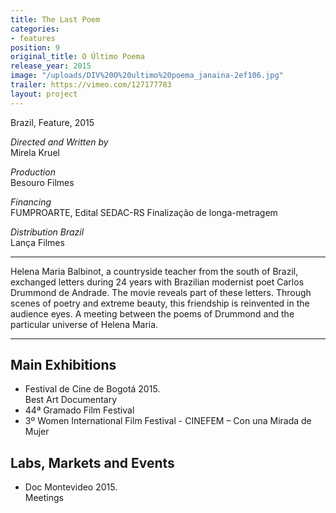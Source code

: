 ```yaml
---
title: The Last Poem
categories:
- features
position: 9
original_title: O Último Poema
release_year: 2015
image: "/uploads/DIV%20O%20ultimo%20poema_janaina-2ef106.jpg"
trailer: https://vimeo.com/127177783
layout: project
---
```


Brazil, Feature, 2015

_Directed and Written by_  
Mirela Kruel

_Production_  
Besouro Filmes

_Financing_  
FUMPROARTE, Edital SEDAC-RS Finalização de longa-metragem

_Distribution Brazil_  
Lança Filmes

---

Helena Maria Balbinot, a countryside teacher from the south of Brazil, exchanged letters during 24 years with Brazilian modernist poet Carlos Drummond de Andrade. The movie reveals part of these letters. Through scenes of poetry and extreme beauty, this friendship is reinvented in the audience eyes. A meeting between the poems of Drummond and the particular universe of Helena Maria.

---

## Main Exhibitions

- Festival de Cine de Bogotá 2015.  
  Best Art Documentary
- 44ª Gramado Film Festival
- 3º Women International Film Festival - CINEFEM – Con una Mirada de Mujer

## Labs, Markets and Events

- Doc Montevideo 2015.  
  Meetings
